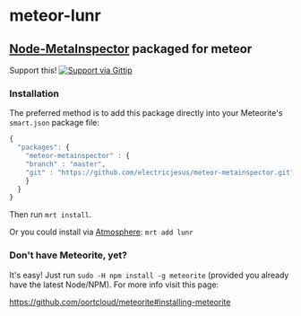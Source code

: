 meteor-lunr
===========

[Node-MetaInspector](https://github.com/gabceb/node-metainspector) packaged for meteor
----------------------------------------------------

Support this! [![Support via Gittip](https://raw.github.com/gittip/www.gittip.com/master/www/assets/gittip.png)](https://www.gittip.com/electricjesus/)

### Installation

The preferred method is to add this package directly into your Meteorite's `smart.json` package file:

```javascript
{
  "packages": {
    "meteor-metainspector" : { 
	"branch" : "master",
	"git" : "https://github.com/electricjesus/meteor-metainspector.git"
    }
  }
}
```

Then run `mrt install`.


Or you could install via [Atmosphere](http://atmosphere.meteor.com/): `mrt add lunr`

### Don't have Meteorite, yet?

It's easy! Just run `sudo -H npm install -g meteorite` (provided you already have the latest Node/NPM). For more info visit this page:

https://github.com/oortcloud/meteorite#installing-meteorite

